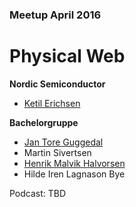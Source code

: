 ### Meetup April 2016

# Physical Web

**Nordic Semiconductor**
* [Ketil Erichsen](https://github.com/ketile/)

**Bachelorgruppe**
* [Jan Tore Guggedal](https://github.com/jtguggedal)
* Martin Sivertsen
* [Henrik Malvik Halvorsen](https://github.com/hmhalvorsen/)
* Hilde Iren Lagnason Bye

Podcast: TBD

